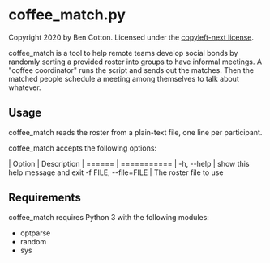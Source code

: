 # coffee_match.py

Copyright 2020 by Ben Cotton.
Licensed under the [copyleft-next license](https://github.com/copyleft-next/copyleft-next/blob/v0.3.0/Releases/copyleft-next-0.3.0).

coffee_match is a tool to help remote teams develop social bonds by randomly
sorting a provided roster into groups to have informal meetings. A "coffee
coordinator" runs the script and sends out the matches. Then the matched people
schedule a meeting among themselves to talk about whatever.

## Usage

coffee_match reads the roster from a plain-text file, one line per participant.

coffee_match accepts the following options:

| Option | Description
| ====== | ===========
|   -h, --help | show this help message and exit
  -f FILE, --file=FILE | The roster file to use

## Requirements

coffee_match requires Python 3 with the following modules:

* optparse
* random
* sys
